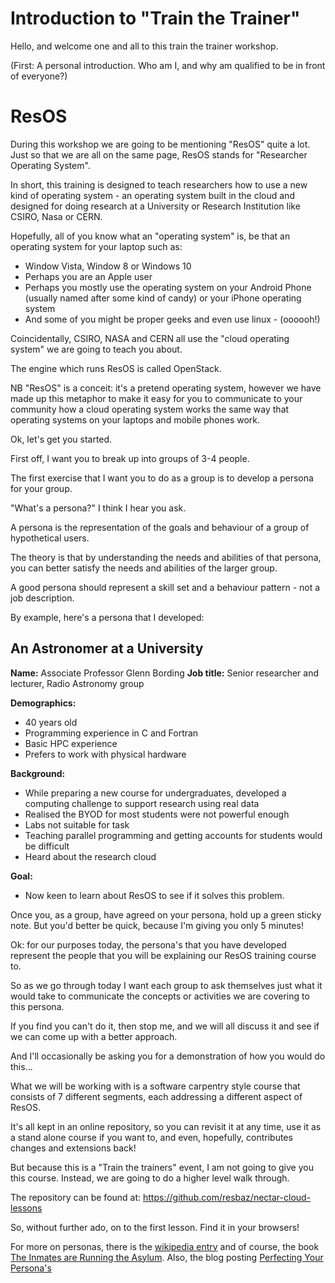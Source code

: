 # Introduction to "Train the Trainer"

Hello, and welcome one and all to this train the trainer workshop.

(First: A personal introduction. Who am I, and why am qualified to be in front of everyone?)

# ResOS

During this workshop we are going to be mentioning "ResOS" quite a lot. Just so that we are all on the same
page, ResOS stands for "Researcher Operating System".
 
In short, this training is designed to teach researchers how to use a  new kind of operating system - an operating 
system built in the cloud and designed for doing research at a  University or Research Institution like CSIRO, 
Nasa or CERN.

Hopefully, all of you know what an "operating system" is, be that an operating system for your laptop such as:

* Window Vista, Window 8 or Windows 10
* Perhaps you are an Apple user
* Perhaps you mostly use the operating system on your Android Phone (usually named after some kind of candy) or your
  iPhone operating system
* And some of you might be proper geeks and even use linux - (oooooh!)

Coincidentally, CSIRO, NASA and CERN all use the "cloud operating system" we are going to teach you about.
 
The engine which runs ResOS is called OpenStack.

NB "ResOS" is a conceit: it's a pretend operating system, however we have made up this metaphor to make it easy for 
you to communicate to your community how a cloud operating system works the same way that operating systems on your 
laptops and mobile phones work.

Ok, let's get you started. 

First off, I want you to break up into groups of 3-4 people.

The first exercise that I want you to do as a group is to develop a persona for your group.

"What's a persona?" I think I hear you ask.

A persona is the representation of the goals and behaviour of a group of hypothetical users.

The theory is that by understanding the needs and abilities of that persona, you can better satisfy the needs and 
abilities of the larger group.

A good persona should represent a skill set and a behaviour pattern - not a job description. 

By example, here's a persona that I developed:

## An Astronomer at a University

**Name:**     Associate Professor Glenn Bording
**Job title:**     Senior researcher and lecturer, Radio Astronomy group

**Demographics:**

* 40 years old
* Programming experience in C and Fortran
* Basic HPC experience
* Prefers to work with physical hardware

**Background:**

* While preparing a new course for undergraduates, developed a computing challenge to support research using real data
* Realised the BYOD for most students were not powerful enough
* Labs not suitable for task
* Teaching parallel programming and getting accounts for students would be difficult
* Heard about the research cloud

**Goal:** 

* Now keen to learn about ResOS to see if it solves this problem.

Once you, as a group, have agreed on your persona, hold up a green sticky note. But you'd better be quick, because
I'm giving you only 5 minutes!

Ok: for our purposes today, the persona's that you have developed represent the people that you will be explaining 
our ResOS training course to.

So as we go through today I want each group to ask themselves just what it would take to communicate the concepts or 
activities we are covering to this persona. 

If you find you can't do it, then stop me, and we will all discuss it and see if we can come up with a better approach.

And I'll occasionally be asking you for a demonstration of how you would do this...

What we will be working with is a software carpentry style course that consists of 7 different segments, each 
addressing a different aspect of ResOS.

It's all kept in an online repository, so you can revisit it at any time, use it as a stand alone course if you want to,
and even, hopefully, contributes changes and extensions back!

But because this is a "Train the trainers" event, I am not going to give you this course. Instead, we are going to do
a higher level walk through.

The repository can be found at: https://github.com/resbaz/nectar-cloud-lessons

So, without further ado, on to the first lesson. Find it in your browsers!

For more on personas, there is the [wikipedia entry](http://en.wikipedia.org/wiki/Persona_%28user_experience%29) and of
course, the book [The Inmates are Running the Asylum](http://www.amazon.com/The-Inmates-Are-Running-Asylum/dp/0672326140).
Also, the blog posting [Perfecting Your Persona's](http://www.cooper.com/journal/2001/08/perfecting_your_personas)